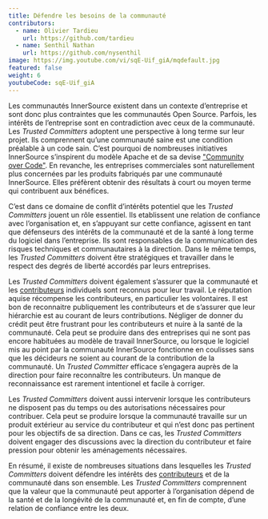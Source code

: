 ```yaml
---
title: Défendre les besoins de la communauté
contributors:
  - name: Olivier Tardieu
    url: https://github.com/tardieu
  - name: Senthil Nathan
    url: https://github.com/nysenthil
image: https://img.youtube.com/vi/sqE-Uif_giA/mqdefault.jpg
featured: false
weight: 6
youtubeCode: sqE-Uif_giA
---
```

<div class="paragraph">
<p>Les communautés InnerSource existent dans un contexte d&#8217;entreprise et sont donc plus contraintes que les communautés Open Source. Parfois, les intérêts de l&#8217;entreprise sont en contradiction avec ceux de la communauté. Les <em>Trusted Committers</em> adoptent une perspective à long terme sur leur projet. Ils comprennent qu&#8217;une communauté saine est une condition préalable à un code sain. C&#8217;est pourquoi de nombreuses initiatives InnerSource s&#8217;inspirent du modèle Apache et de sa devise <a href="http://theapacheway.com/community-over-code/">"Community over Code"</a>. En revanche, les entreprises commerciales sont naturellement plus concernées par les produits fabriqués par une communauté InnerSource. Elles préfèrent obtenir des résultats à court ou moyen terme qui contribuent aux bénéfices.</p>
</div>
<div class="paragraph">
<p>C&#8217;est dans ce domaine de conflit d&#8217;intérêts potentiel que les <em>Trusted Committers</em> jouent un rôle essentiel.
Ils etablissent une relation de confiance avec l&#8217;organisation et, en s&#8217;appuyant sur cette confiance, agissent en tant que défenseurs des intérêts de la communauté et de la santé à long terme du logiciel dans l&#8217;entreprise.
Ils sont responsables de la communication des risques techniques et communautaires à la direction.
Dans le même temps, les <em>Trusted Committers</em> doivent être stratégiques et travailler dans le respect des degrés de liberté accordés par leurs entreprises.</p>
</div>
<div class="paragraph">
<p>Les <em>Trusted Committers</em> doivent également s&#8217;assurer que la communauté et les <a href="https://innersourcecommons.org/learn/learning-path/contributor">contributeurs</a> individuels sont reconnus pour leur travail.
Le réputation aquise récompense les contributeurs, en particulier les volontaires.
Il est bon de reconnaitre publiquement les contributeurs et de s&#8217;assurer que leur hiérarchie est au courant de leurs contributions. Négliger de donner du crédit peut être frustrant pour les contributeurs et nuire à la santé de la communauté. Cela peut se produire dans des entreprises qui ne sont pas encore habituées au modèle de travail InnerSource, ou lorsque le logiciel mis au point par la communauté InnerSource fonctionne en coulisses sans que les décideurs ne soient au courant de la contribution de la communauté. Un <em>Trusted Committer</em> efficace s&#8217;engagera auprès de la direction pour faire reconnaître les contributeurs. Un manque de reconnaissance est rarement intentionel et facile à corriger.</p>
</div>
<div class="paragraph">
<p>Les <em>Trusted Committers</em> doivent aussi intervenir lorsque les contributeurs ne disposent pas du temps ou des autorisations nécessaires pour contribuer. Cela peut se produire lorsque la communauté travaille sur un produit extérieur au service du contributeur et qui n&#8217;est donc pas pertinent pour les objectifs de sa direction. Dans ce cas, les <em>Trusted Committers</em> doivent engager des discussions avec la direction du contributeur et faire pression pour obtenir les aménagements nécessaires.</p>
</div>
<div class="paragraph">
<p>En résumé, il existe de nombreuses situations dans lesquelles les <em>Trusted Committers</em> doivent défendre les intérêts des <a href="https://innersourcecommons.org/learn/learning-path/contributor">contributeurs</a> et de la communauté dans son ensemble.
Les <em>Trusted Committers</em> comprennent que la valeur que la communauté peut apporter à l&#8217;organisation dépend de la santé et de la longévité de la communauté et, en fin de compte, d&#8217;une relation de confiance entre les deux.</p>
</div>
<!--- This file autogenerated from https://github.com/InnerSourceCommons/InnerSourceLearningPath/blob/main/scripts -->